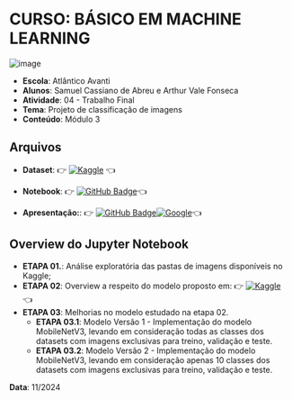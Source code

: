 # CURSO: **BÁSICO EM MACHINE LEARNING**
![image](https://github.com/user-attachments/assets/dd06ab85-4ccf-4666-9f8e-2b566572cda9)  

- **Escola**: Atlântico Avanti
- **Alunos**: Samuel Cassiano de Abreu e Arthur Vale Fonseca
- **Atividade**: 04 - Trabalho Final
- **Tema**: Projeto de classificação de imagens
- **Conteúdo**: Módulo 3

## Arquivos

- **Dataset**: 👉 [![Kaggle](https://img.shields.io/badge/Kaggle-035a7d?style=for-the-badge&logo=kaggle&logoColor=white)](https://www.kaggle.com/datasets/kritikseth/fruit-and-vegetable-image-recognition/data) 👈

- **Notebook**: 👉 [![GitHub Badge](https://img.shields.io/badge/-GitHub-24292F?style=for-the-badge&logo=github&logoColor=white)](https://github.com/Muelcassiano/Bootcamp_Avanti_Atlantico_de_Machine_Learning/blob/main/Modulo_03/Dataset_fruit_and_vegetable_image_recognition.ipynb)👈

- **Apresentação:**: 👉 [![GitHub Badge](https://img.shields.io/badge/-GitHub-24292F?style=for-the-badge&logo=github&logoColor=white)](https://github.com/Muelcassiano/Bootcamp_Avanti_Atlantico_de_Machine_Learning/blob/main/Modulo_03/Apresentacao%20Final%20_bootcamp%20Avanti.pdf.pdf)[![Google](https://img.shields.io/badge/-Google-4285F4?style=for-the-badge&logo=google&logoColor=white)](https://docs.google.com/presentation/d/1Sp-yO5ZFTA97YGGqiegq52eUWBnwxMGo0z2R4vLs6cM/edit?usp=sharing)👈

  

## Overview do Jupyter Notebook

- **ETAPA 01.**: Análise exploratória das pastas de imagens disponíveis no Kaggle;
- **ETAPA 02**: Overview a respeito do modelo proposto em: 👉 [![Kaggle](https://img.shields.io/badge/Kaggle-035a7d?style=for-the-badge&logo=kaggle&logoColor=white)](https://www.kaggle.com/code/nimapourmoradi/fruits-and-vegetables-image-mobilenetv2/notebook) 👈
- **ETAPA 03**: Melhorias no modelo estudado na etapa 02.
  - **ETAPA 03.1**: Modelo Versão 1 - Implementação do modelo MobileNetV3, levando em consideração todas as classes dos datasets com imagens exclusivas para treino, validação e teste.
  - **ETAPA 03.2**: Modelo Versão 2 - Implementação do modelo MobileNetV3, levando em consideração apenas 10 classes dos datasets com imagens exclusivas para treino, validação e teste.
  

**Data**: 11/2024
